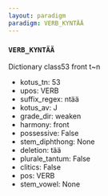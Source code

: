 ```yaml
---
layout: paradigm
paradigm: VERB_KYNTÄÄ
---
```

### ` VERB_KYNTÄÄ `

Dictionary class53 front t~n
* kotus_tn: 53
* upos: VERB
* suffix_regex: ntää
* kotus_av: J
* grade_dir: weaken
* harmony: front
* possessive: False
* stem_diphthong: None
* deletion: tää
* plurale_tantum: False
* clitics: False
* pos: VERB
* stem_vowel: None
